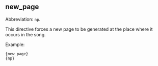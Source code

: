## new_page

Abbreviation: `np`.

This directive forces a new page to be generated at the place where it occurs in the song.

Example:

    {new_page}
    {np}
